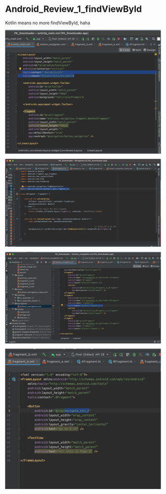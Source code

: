 # Android_Review_1_findViewById
Kotlin means no more findViewById, haha


![](https://raw.githubusercontent.com/QueenieCplusplus/Android_Review_1_findViewById/main/obj_1.png)

![](https://raw.githubusercontent.com/QueenieCplusplus/Android_Review_1_findViewById/main/obj_2.png)

![](https://raw.githubusercontent.com/QueenieCplusplus/Android_Review_1_findViewById/main/obj_3.png)

![](https://raw.githubusercontent.com/QueenieCplusplus/Android_Review_1_findViewById/main/obj_4.png)


